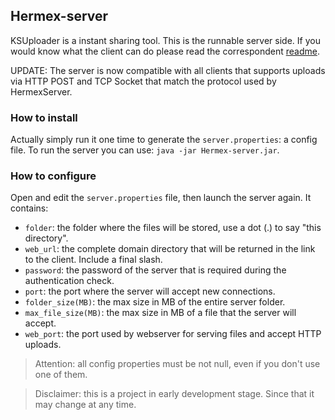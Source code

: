 ## Hermex-server
KSUploader is a instant sharing tool.
This is the runnable server side. If you would know what the client can do please read the correspondent [readme](https://github.com/HermexTools/Hermex-client/).

UPDATE: The server is now compatible with all clients that supports uploads via HTTP POST and TCP Socket that match the protocol used by HermexServer.

### How to install
Actually simply run it one time to generate the `server.properties`: a config file.
To run the server you can use: `java -jar Hermex-server.jar`.

### How to configure
Open and edit the `server.properties` file, then launch the server again.
It contains:
* `folder`: the folder where the files will be stored, use a dot (.) to say "this directory".
* `web_url`: the complete domain directory that will be returned in the link to the client. Include a final slash.
* `password`: the password of the server that is required during the authentication check.
* `port`: the port where the server will accept new connections.
* `folder_size(MB)`: the max size in MB of the entire server folder.
* `max_file_size(MB)`: the max size in MB of a file that the server will accept.
* `web_port`: the port used by webserver for serving files and accept HTTP uploads.

>Attention: all config properties must be not null, even if you don't use one of them.

>Disclaimer: this is a project in early development stage. Since that it may change at any time.
